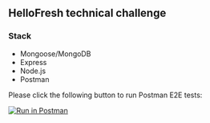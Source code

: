 ## HelloFresh technical challenge

### Stack

* Mongoose/MongoDB
* Express
* Node.js
* Postman

Please click the following button to run Postman E2E tests:

[![Run in Postman](https://run.pstmn.io/button.svg)](https://app.getpostman.com/run-collection/4cf5cfdcfed11066eca4)
